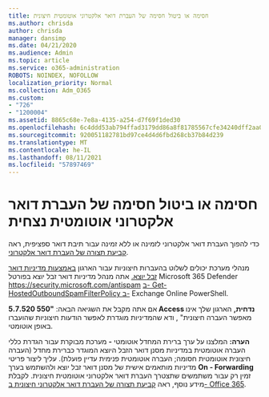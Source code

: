 ```yaml
---
title: חסימה או ביטול חסימה של העברת דואר אלקטרוני אוטומטית חיצונית
ms.author: chrisda
author: chrisda
manager: dansimp
ms.date: 04/21/2020
ms.audience: Admin
ms.topic: article
ms.service: o365-administration
ROBOTS: NOINDEX, NOFOLLOW
localization_priority: Normal
ms.collection: Adm_O365
ms.custom:
- "726"
- "1200004"
ms.assetid: 8865c68e-7e8a-4135-a254-d7f69f1ded30
ms.openlocfilehash: 6c4ddd53ab794ffad3179dd86a8f81785567cfe34240dff2aa0a1df11094883d
ms.sourcegitcommit: 920051182781bd97ce4d4d6fbd268cb37b84d239
ms.translationtype: MT
ms.contentlocale: he-IL
ms.lasthandoff: 08/11/2021
ms.locfileid: "57897469"
---
```

# <a name="block-or-unblock-eternal-automatic-email-forwarding"></a>חסימה או ביטול חסימה של העברת דואר אלקטרוני אוטומטית נצחית

כדי להפוך העברת דואר אלקטרוני לזמינה או ללא זמינה עבור תיבת דואר ספציפית, ראה [קביעת תצורה של העברת דואר אלקטרוני](https://docs.microsoft.com/microsoft-365/admin/email/configure-email-forwarding).

מנהלי מערכת יכולים לשלוט בהעברות חיצוניות עבור הארגון [באמצעות מדיניות דואר זבל יוצא.](https://docs.microsoft.com/microsoft-365/security/office-365-security/configure-the-outbound-spam-policy) אתה מנהל מדיניות דואר זבל יוצא בפורטל Microsoft 365 Defender <https://security.microsoft.com/antispam> [ב- Get-HostedOutboundSpamFilterPolicy ב-](https://docs.microsoft.com/powershell/module/exchange/get-hostedoutboundspamfilterpolicy) Exchange Online PowerShell.

אם אתה מקבל את השגיאה הבאה: **"550 5.7.520 Access נדחית,** הארגון שלך אינו מאפשר העברה חיצונית" , ודא שהמדיניות מוגדרת לאפשר הודעות חיצוניות שהועברו באופן אוטומטי.

**הערה:** המלצנו על ערך ברירת  המחדל אוטומטי **-** מערכת מבוקרת עבור הגדרת כללי העברה אוטומטית במדיניות מסנן דואר הזבל היוצא המוגדר כברירת מחדל (העברה חיצונית אוטומטית חסומה; העברה אוטומטית פנימית עדיין פועלת). עליך ליצור פריטי מדיניות מותאמים אישית של מסנן דואר זבל יוצא ולהשתמש בערך **On - Forwarding** זמין רק עבור משתמשים שתצטרך העברת דואר אלקטרוני אוטומטית חיצונית. לקבלת מידע נוסף, ראה [קביעת תצורה של העברת דואר אלקטרוני חיצונית ב- Office 365](https://docs.microsoft.com/microsoft-365/security/office-365-security/external-email-forwarding).
